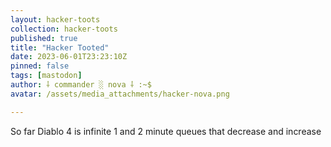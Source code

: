 ```yaml
---
layout: hacker-toots
collection: hacker-toots
published: true
title: "Hacker Tooted"
date: 2023-06-01T23:23:10Z
pinned: false
tags: [mastodon]
author: ⸸ commander ░ nova ⸸ :~$
avatar: /assets/media_attachments/hacker-nova.png

---
```


<p>So far Diablo 4 is infinite 1 and 2 minute queues that decrease and increase</p>


